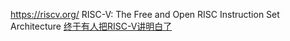 https://riscv.org/
RISC-V: The Free and Open RISC Instruction Set Architecture
[终于有人把RISC-V讲明白了](http://m.elecfans.com/article/653167.html)
